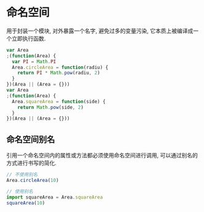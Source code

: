 # 命名空间

用于封装一个模块, 对外暴露一个名字, 避免过多的变量污染, 它本质上被编译成一个立即执行函数.

```ts
var Area
;(function(Area) {
  var PI = Math.PI
  Area.circleArea = function(radiu) {
    return PI * Math.pow(radiu, 2)
  }
})(Area || (Area = {}))
var Area
;(function(Area) {
  Area.squareArea = function(side) {
    return Math.pow(side, 2)
  }
})(Area || (Area = {}))
```

## 命名空间别名

引用一个命名空间内的属性或方法都必须使用命名空间进行调用, 可以通过别名的方式进行书写的简化.

```ts
// 不使用别名
Area.circleArea(10)

// 使用别名
import squareArea = Area.squareArea
squareArea(10)
```
